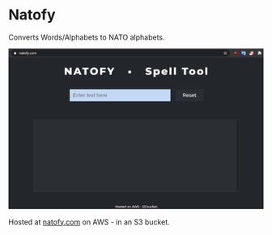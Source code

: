 # Natofy
Converts Words/Alphabets to NATO alphabets.

![](demo.gif)


Hosted at [natofy.com](natofy.com) on AWS - in an S3 bucket.